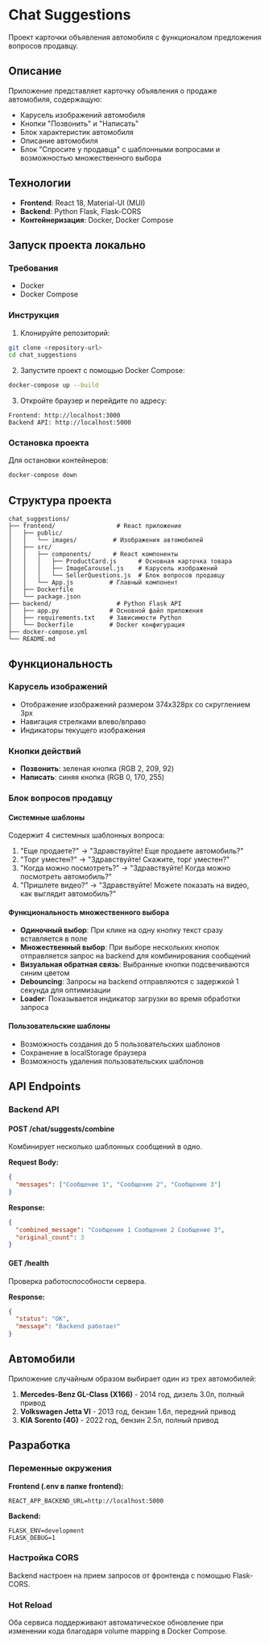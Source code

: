 # Chat Suggestions

Проект карточки объявления автомобиля с функционалом предложения вопросов продавцу.

## Описание

Приложение представляет карточку объявления о продаже автомобиля, содержащую:

- Карусель изображений автомобиля
- Кнопки "Позвонить" и "Написать" 
- Блок характеристик автомобиля
- Описание автомобиля
- Блок "Спросите у продавца" с шаблонными вопросами и возможностью множественного выбора

## Технологии

- **Frontend**: React 18, Material-UI (MUI)
- **Backend**: Python Flask, Flask-CORS
- **Контейнеризация**: Docker, Docker Compose

## Запуск проекта локально

### Требования

- Docker
- Docker Compose

### Инструкция

1. Клонируйте репозиторий:
```bash
git clone <repository-url>
cd chat_suggestions
```

2. Запустите проект с помощью Docker Compose:
```bash
docker-compose up --build
```

3. Откройте браузер и перейдите по адресу:
```
Frontend: http://localhost:3000
Backend API: http://localhost:5000
```

### Остановка проекта

Для остановки контейнеров:
```bash
docker-compose down
```

## Структура проекта

```
chat_suggestions/
├── frontend/                 # React приложение
│   ├── public/
│   │   └── images/          # Изображения автомобилей
│   ├── src/
│   │   ├── components/      # React компоненты
│   │   │   ├── ProductCard.js      # Основная карточка товара
│   │   │   ├── ImageCarousel.js    # Карусель изображений
│   │   │   └── SellerQuestions.js  # Блок вопросов продавцу
│   │   └── App.js          # Главный компонент
│   ├── Dockerfile
│   └── package.json
├── backend/                  # Python Flask API
│   ├── app.py              # Основной файл приложения
│   ├── requirements.txt    # Зависимости Python
│   └── Dockerfile          # Docker конфигурация
├── docker-compose.yml
└── README.md
```

## Функциональность

### Карусель изображений
- Отображение изображений размером 374x328px со скруглением 3px
- Навигация стрелками влево/вправо
- Индикаторы текущего изображения

### Кнопки действий
- **Позвонить**: зеленая кнопка (RGB 2, 209, 92)
- **Написать**: синяя кнопка (RGB 0, 170, 255)

### Блок вопросов продавцу

#### Системные шаблоны
Содержит 4 системных шаблонных вопроса:
1. "Еще продаете?" → "Здравствуйте! Еще продаете автомобиль?"
2. "Торг уместен?" → "Здравствуйте! Скажите, торг уместен?"
3. "Когда можно посмотреть?" → "Здравствуйте! Когда можно посмотреть автомобиль?"
4. "Пришлете видео?" → "Здравствуйте! Можете показать на видео, как выглядит автомобиль?"

#### Функциональность множественного выбора
- **Одиночный выбор**: При клике на одну кнопку текст сразу вставляется в поле
- **Множественный выбор**: При выборе нескольких кнопок отправляется запрос на backend для комбинирования сообщений
- **Визуальная обратная связь**: Выбранные кнопки подсвечиваются синим цветом
- **Debouncing**: Запросы на backend отправляются с задержкой 1 секунда для оптимизации
- **Loader**: Показывается индикатор загрузки во время обработки запроса

#### Пользовательские шаблоны
- Возможность создания до 5 пользовательских шаблонов
- Сохранение в localStorage браузера
- Возможность удаления пользовательских шаблонов

## API Endpoints

### Backend API

#### POST /chat/suggests/combine
Комбинирует несколько шаблонных сообщений в одно.

**Request Body:**
```json
{
  "messages": ["Сообщение 1", "Сообщение 2", "Сообщение 3"]
}
```

**Response:**
```json
{
  "combined_message": "Сообщение 1 Сообщение 2 Сообщение 3",
  "original_count": 3
}
```

#### GET /health
Проверка работоспособности сервера.

**Response:**
```json
{
  "status": "OK",
  "message": "Backend работает"
}
```

## Автомобили

Приложение случайным образом выбирает один из трех автомобилей:
1. **Mercedes-Benz GL-Class (X166)** - 2014 год, дизель 3.0л, полный привод
2. **Volkswagen Jetta VI** - 2013 год, бензин 1.6л, передний привод  
3. **KIA Sorento (4G)** - 2022 год, бензин 2.5л, полный привод

## Разработка

### Переменные окружения

**Frontend (.env в папке frontend):**
```
REACT_APP_BACKEND_URL=http://localhost:5000
```

**Backend:**
```
FLASK_ENV=development
FLASK_DEBUG=1
```

### Настройка CORS
Backend настроен на прием запросов от фронтенда с помощью Flask-CORS.

### Hot Reload
Оба сервиса поддерживают автоматическое обновление при изменении кода благодаря volume mapping в Docker Compose.
